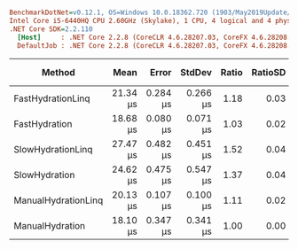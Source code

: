 ``` ini

BenchmarkDotNet=v0.12.1, OS=Windows 10.0.18362.720 (1903/May2019Update/19H1)
Intel Core i5-6440HQ CPU 2.60GHz (Skylake), 1 CPU, 4 logical and 4 physical cores
.NET Core SDK=2.2.110
  [Host]     : .NET Core 2.2.8 (CoreCLR 4.6.28207.03, CoreFX 4.6.28208.02), X64 RyuJIT
  DefaultJob : .NET Core 2.2.8 (CoreCLR 4.6.28207.03, CoreFX 4.6.28208.02), X64 RyuJIT


```
|              Method |     Mean |    Error |   StdDev | Ratio | RatioSD |  Gen 0 | Gen 1 | Gen 2 | Allocated |
|-------------------- |---------:|---------:|---------:|------:|--------:|-------:|------:|------:|----------:|
|   FastHydrationLinq | 21.34 μs | 0.284 μs | 0.266 μs |  1.18 |    0.03 | 3.6011 |     - |     - |  11.09 KB |
|       FastHydration | 18.68 μs | 0.080 μs | 0.071 μs |  1.03 |    0.02 | 2.8076 |     - |     - |   8.66 KB |
|   SlowHydrationLinq | 27.47 μs | 0.482 μs | 0.451 μs |  1.52 |    0.04 | 4.0894 |     - |     - |  12.59 KB |
|       SlowHydration | 24.62 μs | 0.475 μs | 0.547 μs |  1.37 |    0.04 | 3.2959 |     - |     - |  10.16 KB |
| ManualHydrationLinq | 20.13 μs | 0.107 μs | 0.100 μs |  1.11 |    0.02 | 3.6011 |     - |     - |  11.09 KB |
|     ManualHydration | 18.10 μs | 0.347 μs | 0.341 μs |  1.00 |    0.00 | 2.8076 |     - |     - |   8.66 KB |
